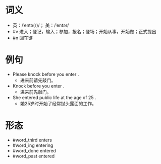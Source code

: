 # 词义
- 英：/ˈentə(r)/； 美：/ˈentər/
- #v 进入；登记，输入；参加，报名；登场；开始从事，开始做；正式提出
- #n 回车键
# 例句
- Please knock before you enter .
	- 进来前请先敲门。
- Knock before you enter .
	- 进来前先敲门。
- She entered public life at the age of 25 .
	- 她25岁时开始了经常抛头露面的工作。
# 形态
- #word_third enters
- #word_ing entering
- #word_done entered
- #word_past entered
